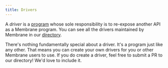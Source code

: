 ```yaml
---
title: Drivers
---
```


A _driver_ is a [program](/concepts/programs/) whose sole responsibility is to re-expose another API as a Membrane program. You can see all the drivers maintained by Membrane in our [directory](https://github.com/membrane-io/directory).

There's nothing fundamentally special about a driver. It's a program just like any other. That means you can create your own drivers for you or other Membrane users to use. If you do create a driver, feel free to submit a PR to our directory! We'd love to include it.
